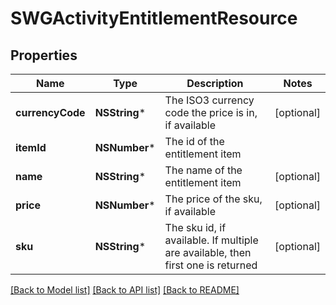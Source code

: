 # SWGActivityEntitlementResource

## Properties
Name | Type | Description | Notes
------------ | ------------- | ------------- | -------------
**currencyCode** | **NSString*** | The ISO3 currency code the price is in, if available | [optional] 
**itemId** | **NSNumber*** | The id of the entitlement item | 
**name** | **NSString*** | The name of the entitlement item | [optional] 
**price** | **NSNumber*** | The price of the sku, if available | [optional] 
**sku** | **NSString*** | The sku id, if available. If multiple are available, then first one is returned | [optional] 

[[Back to Model list]](../README.md#documentation-for-models) [[Back to API list]](../README.md#documentation-for-api-endpoints) [[Back to README]](../README.md)


